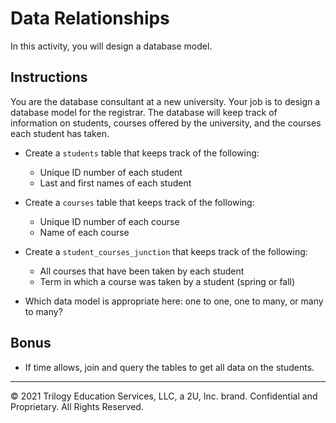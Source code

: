 # Data Relationships

In this activity, you will design a database model.

## Instructions

You are the database consultant at a new university. Your job is to design a database model for the registrar. The database will keep track of information on students, courses offered by the university, and the courses each student has taken. 

* Create a `students` table that keeps track of the following:

  * Unique ID number of each student
  * Last and first names of each student

* Create a `courses` table that keeps track of the following:

  * Unique ID number of each course
  * Name of each course

* Create a `student_courses_junction` that keeps track of the following:

  * All courses that have been taken by each student
  * Term in which a course was taken by a student (spring or fall)

* Which data model is appropriate here: one to one, one to many, or many to many?

## Bonus

* If time allows, join and query the tables to get all data on the students.

---

© 2021 Trilogy Education Services, LLC, a 2U, Inc. brand. Confidential and Proprietary. All Rights Reserved.

